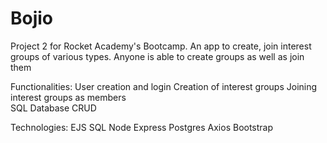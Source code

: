 # Bojio
Project 2 for Rocket Academy's Bootcamp. An app to create, join interest groups of various types. Anyone is able to create groups as well as join them

Functionalities:
User creation and login 
Creation of interest groups
Joining interest groups as members  
SQL Database CRUD

Technologies:
EJS
SQL
Node
Express
Postgres
Axios 
Bootstrap
